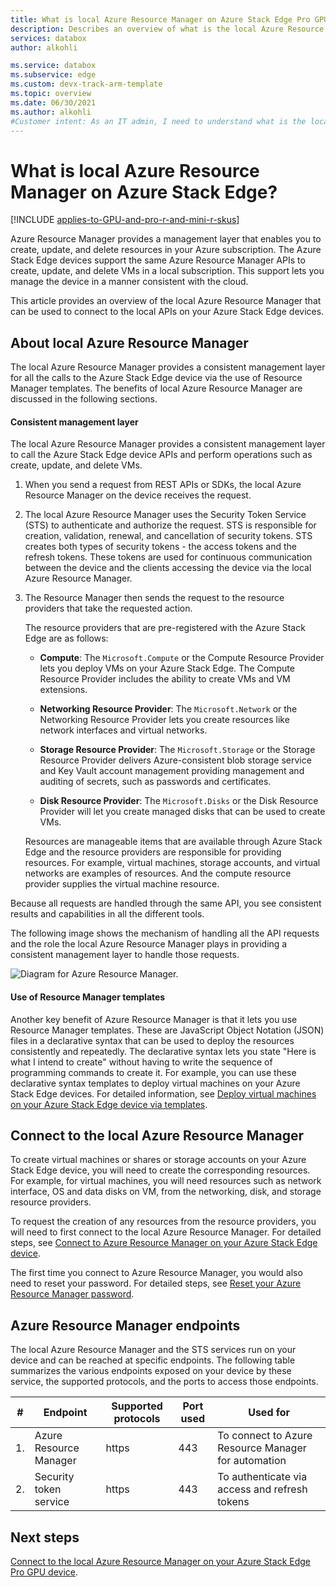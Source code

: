 ```yaml
---
title: What is local Azure Resource Manager on Azure Stack Edge Pro GPU device
description: Describes an overview of what is the local Azure Resource Manager on your Azure Stack Edge device.
services: databox
author: alkohli

ms.service: databox
ms.subservice: edge
ms.custom: devx-track-arm-template
ms.topic: overview
ms.date: 06/30/2021
ms.author: alkohli
#Customer intent: As an IT admin, I need to understand what is the local Azure Resource Manager on my Azure Stack Edge Pro device.
---
```


# What is local Azure Resource Manager on Azure Stack Edge?

[!INCLUDE [applies-to-GPU-and-pro-r-and-mini-r-skus](../../includes/azure-stack-edge-applies-to-gpu-pro-r-mini-r-sku.md)]

Azure Resource Manager provides a management layer that enables you to create, update, and delete resources in your Azure subscription. The Azure Stack Edge devices support the same Azure Resource Manager APIs to create, update, and delete VMs in a local subscription. This support lets you manage the device in a manner consistent with the cloud. 

This article provides an overview of the local Azure Resource Manager that can be used to connect to the local APIs on your Azure Stack Edge devices.

## About local Azure Resource Manager

The local Azure Resource Manager provides a consistent management layer for all the calls to the Azure Stack Edge device via the use of Resource Manager templates. The benefits of local Azure Resource Manager are discussed in the following sections.

#### Consistent management layer

The local Azure Resource Manager provides a consistent management layer to call the Azure Stack Edge device APIs and perform operations such as create, update, and delete VMs. 

1. When you send a request from REST APIs or SDKs, the local Azure Resource Manager on the device receives the request. 
1. The local Azure Resource Manager uses the Security Token Service (STS) to authenticate and authorize the request. STS is responsible for creation, validation, renewal, and cancellation of security tokens. STS creates both types of security tokens - the access tokens and the refresh tokens. These tokens are used for continuous communication between the device and the clients accessing the device via the local Azure Resource Manager.
1. The Resource Manager then sends the request to the resource providers that take the requested action.   

    The resource providers that are pre-registered with the Azure Stack Edge are as follows:

    - **Compute**: The `Microsoft.Compute` or the Compute Resource Provider lets you deploy VMs on your Azure Stack Edge. The Compute Resource Provider includes the ability to create VMs and VM extensions. 

    - **Networking Resource Provider**: The `Microsoft.Network` or the Networking Resource Provider lets you create resources like network interfaces and virtual networks.

    - **Storage Resource Provider**: The `Microsoft.Storage` or the Storage Resource Provider delivers Azure-consistent blob storage service and Key Vault account management providing management and auditing of secrets, such as passwords and certificates.  
    
    - **Disk Resource Provider**: The `Microsoft.Disks` or the Disk Resource Provider will let you create managed disks that can be used to create VMs.

    Resources are manageable items that are available through Azure Stack Edge and the resource providers are responsible for providing resources. For example, virtual machines, storage accounts, and virtual networks are examples of resources. And the compute resource provider supplies the virtual machine resource.    

Because all requests are handled through the same API, you see consistent results and capabilities in all the different tools.

The following image shows the mechanism of handling all the API requests and the role the local Azure Resource Manager plays in providing a consistent management layer to handle those requests.

![Diagram for Azure Resource Manager.](media/azure-stack-edge-gpu-connect-resource-manager/edge-device-flow.svg)


#### Use of Resource Manager templates

Another key benefit of Azure Resource Manager is that it lets you use Resource Manager templates. These are JavaScript Object Notation (JSON) files in a declarative syntax that can be used to deploy the resources consistently and repeatedly. The declarative syntax lets you state "Here is what I intend to create" without having to write the sequence of programming commands to create it. For example, you can use these declarative syntax templates to deploy virtual machines on your Azure Stack Edge devices. For detailed information, see [Deploy virtual machines on your Azure Stack Edge device via templates](azure-stack-edge-gpu-deploy-virtual-machine-templates.md).

## Connect to the local Azure Resource Manager

To create virtual machines or shares or storage accounts on your Azure Stack Edge device, you will need to create the corresponding resources. For example, for virtual machines, you will need resources such as network interface, OS and data disks on VM, from the networking, disk, and storage resource providers. 

To request the creation of any resources from the resource providers, you will need to first connect to the local Azure Resource Manager. For detailed steps, see [Connect to Azure Resource Manager on your Azure Stack Edge device](azure-stack-edge-gpu-connect-resource-manager.md).

The first time you connect to Azure Resource Manager, you would also need to reset your password. For detailed steps, see [Reset your Azure Resource Manager password](azure-stack-edge-gpu-set-azure-resource-manager-password.md).


## Azure Resource Manager endpoints

The local Azure Resource Manager and the STS services run on your device and can be reached at specific endpoints. The following table summarizes the various endpoints exposed on your device by these service, the supported protocols, and the ports to access those endpoints. 

| # | Endpoint | Supported protocols | Port used | Used for |
| --- | --- | --- | --- | --- |
| 1. | Azure Resource Manager | https | 443 | To connect to Azure Resource Manager for automation |
| 2. | Security token service | https | 443 | To authenticate via access and refresh tokens |


## Next steps

[Connect to the local Azure Resource Manager on your Azure Stack Edge Pro GPU device](azure-stack-edge-gpu-deploy-virtual-machine-powershell.md).
